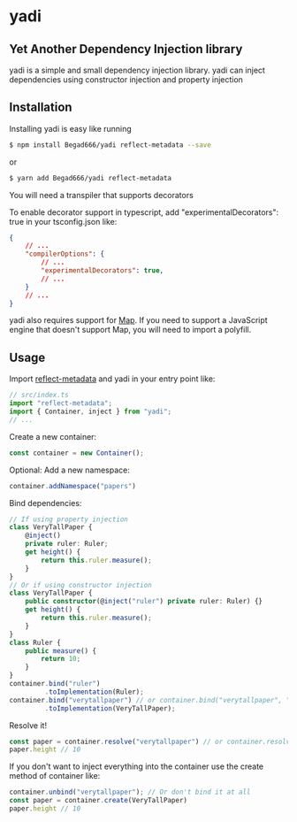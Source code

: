 # yadi
## Yet Another Dependency Injection library
yadi is a simple and small dependency injection library.
yadi can inject dependencies using constructor injection and property injection
## Installation
Installing yadi is easy like running
```bash
$ npm install Begad666/yadi reflect-metadata --save
```
or
```bash
$ yarn add Begad666/yadi reflect-metadata
```
You will need a transpiler that supports decorators

To enable decorator support in typescript, add "experimentalDecorators": true in your tsconfig.json like:
```json
{
	// ...
	"compilerOptions": {
		// ...
		"experimentalDecorators": true,
		// ...
	}
	// ...
}
```
yadi also requires support for [Map](https://developer.mozilla.org/en/docs/Web/JavaScript/Reference/Global_Objects/Map). If you need to support a JavaScript engine that doesn't support Map, you will need to import a polyfill.
## Usage
Import [reflect-metadata](https://github.com/rbuckton/reflect-metadata) and yadi in your entry point like:
```ts
// src/index.ts
import "reflect-metadata";
import { Container, inject } from "yadi";
// ...
```
Create a new container:
```ts
const container = new Container();
```
Optional: Add a new namespace:
```ts
container.addNamespace("papers")
```
Bind dependencies:
```ts
// If using property injection
class VeryTallPaper {
	@inject()
	private ruler: Ruler;
	get height() {
		return this.ruler.measure();
	}
}
// Or if using constructor injection
class VeryTallPaper {
	public constructor(@inject("ruler") private ruler: Ruler) {}
	get height() {
		return this.ruler.measure();
	}
}
class Ruler {
	public measure() {
		return 10;
	}
}
container.bind("ruler")
		 .toImplementation(Ruler);
container.bind("verytallpaper") // or container.bind("verytallpaper", "papers") if using namespaces
		 .toImplementation(VeryTallPaper);
```
Resolve it!
```ts
const paper = container.resolve("verytallpaper") // or container.resolve("papers:verytallpaper") if using namespaces
paper.height // 10
```
If you don't want to inject everything into the container use the create method of container like:
```ts
container.unbind("verytallpaper"); // Or don't bind it at all
const paper = container.create(VeryTallPaper)
paper.height // 10
```